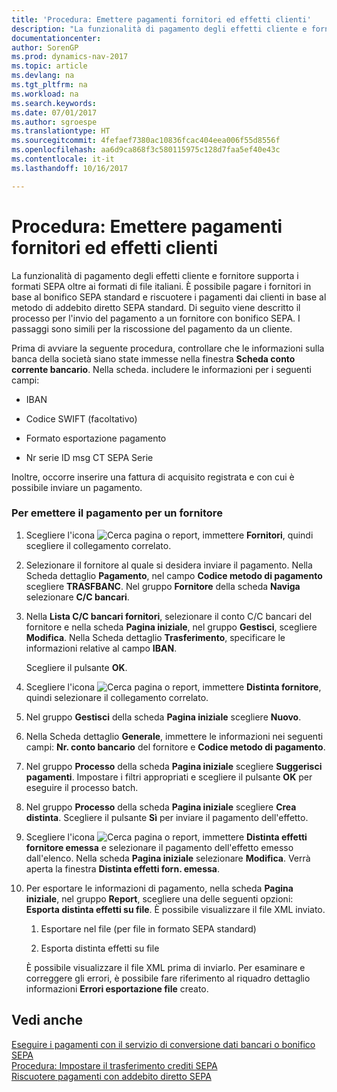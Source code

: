 ```yaml
---
title: 'Procedura: Emettere pagamenti fornitori ed effetti clienti'
description: "La funzionalità di pagamento degli effetti cliente e fornitore supporta i formati SEPA oltre ai formati di file italiani. È possibile pagare i fornitori in base al bonifico SEPA standard e riscuotere i pagamenti dai clienti in base al metodo di addebito diretto SEPA standard. Di seguito viene descritto il processo per l'invio del pagamento a un fornitore con bonifico SEPA. I passaggi sono simili per la riscossione del pagamento da un cliente."
documentationcenter: 
author: SorenGP
ms.prod: dynamics-nav-2017
ms.topic: article
ms.devlang: na
ms.tgt_pltfrm: na
ms.workload: na
ms.search.keywords: 
ms.date: 07/01/2017
ms.author: sgroespe
ms.translationtype: HT
ms.sourcegitcommit: 4fefaef7380ac10836fcac404eea006f55d8556f
ms.openlocfilehash: aa6d9ca868f3c580115975c128d7faa5ef40e43c
ms.contentlocale: it-it
ms.lasthandoff: 10/16/2017

---
```

# <a name="how-to-issue-vendor-payments-and-customer-bills"></a>Procedura: Emettere pagamenti fornitori ed effetti clienti
La funzionalità di pagamento degli effetti cliente e fornitore supporta i formati SEPA oltre ai formati di file italiani. È possibile pagare i fornitori in base al bonifico SEPA standard e riscuotere i pagamenti dai clienti in base al metodo di addebito diretto SEPA standard. Di seguito viene descritto il processo per l'invio del pagamento a un fornitore con bonifico SEPA. I passaggi sono simili per la riscossione del pagamento da un cliente.  

 Prima di avviare la seguente procedura, controllare che le informazioni sulla banca della società siano state immesse nella finestra **Scheda conto corrente bancario**. Nella scheda. includere le informazioni per i seguenti campi:  

-   IBAN  

-   Codice SWIFT (facoltativo)  

-   Formato esportazione pagamento  

-   Nr serie ID msg CT SEPA Serie  

 Inoltre, occorre inserire una fattura di acquisito registrata e con cui è possibile inviare un pagamento.  

### <a name="to-issue-payment-to-a-vendor"></a>Per emettere il pagamento per un fornitore  

1.  Scegliere l'icona ![Cerca pagina o report](media/ui-search/search_small.png "icona Cerca pagina o report"), immettere **Fornitori**, quindi scegliere il collegamento correlato.  

2.  Selezionare il fornitore al quale si desidera inviare il pagamento. Nella Scheda dettaglio **Pagamento**, nel campo **Codice metodo di pagamento** scegliere **TRASFBANC**. Nel gruppo **Fornitore** della scheda **Naviga** selezionare **C/C bancari**.  

3.  Nella **Lista C/C bancari fornitori**, selezionare il conto C/C bancari del fornitore e nella scheda **Pagina iniziale**, nel gruppo **Gestisci**, scegliere **Modifica**. Nella Scheda dettaglio **Trasferimento**, specificare le informazioni relative al campo **IBAN**.  

     Scegliere il pulsante **OK**.  

4.  Scegliere l'icona ![Cerca pagina o report](media/ui-search/search_small.png "Cerca pagina o report"), immettere **Distinta fornitore**, quindi selezionare il collegamento correlato.  

5.  Nel gruppo **Gestisci** della scheda **Pagina iniziale** scegliere **Nuovo**.  

6.  Nella Scheda dettaglio **Generale**, immettere le informazioni nei seguenti campi: **Nr. conto bancario** del fornitore e **Codice metodo di pagamento**.  

7.  Nel gruppo **Processo** della scheda **Pagina iniziale** scegliere **Suggerisci pagamenti**. Impostare i filtri appropriati e scegliere il pulsante **OK** per eseguire il processo batch.  

8.  Nel gruppo **Processo** della scheda **Pagina iniziale** scegliere **Crea distinta**. Scegliere il pulsante **Sì** per inviare il pagamento dell'effetto.  

9. Scegliere l'icona ![Cerca pagina o report](media/ui-search/search_small.png "icona Cerca pagina o report"), immettere **Distinta effetti fornitore emessa** e selezionare il pagamento dell'effetto emesso dall'elenco. Nella scheda **Pagina iniziale** selezionare **Modifica**. Verrà aperta la finestra **Distinta effetti forn. emessa**.  

10. Per esportare le informazioni di pagamento, nella scheda **Pagina iniziale**, nel gruppo **Report**, scegliere una delle seguenti opzioni: **Esporta distinta effetti su file**. È possibile visualizzare il file XML inviato.  

    1.  Esportare nel file (per file in formato SEPA standard)  

    2.  Esporta distinta effetti su file  

     È possibile visualizzare il file XML prima di inviarlo. Per esaminare e correggere gli errori, è possibile fare riferimento al riquadro dettaglio informazioni **Errori esportazione file** creato.  

## <a name="see-also"></a>Vedi anche  
 [Eseguire i pagamenti con il servizio di conversione dati bancari o bonifico SEPA](finance-make-payments-with-bank-data-conversion-service-or-sepa-credit-transfer.md)   
 [Procedura: Impostare il trasferimento crediti SEPA](../../finance-how-to-set-up-sepa-credit-transfer.md)   
 [Riscuotere pagamenti con addebito diretto SEPA](../../finance-collect-payments-with-sepa-direct-debit.md)

